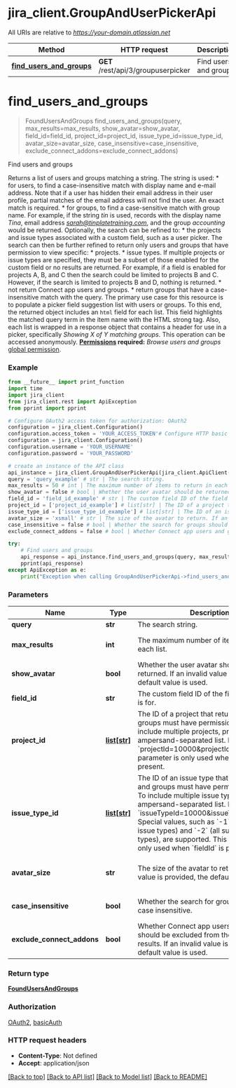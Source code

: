 # jira_client.GroupAndUserPickerApi

All URIs are relative to *https://your-domain.atlassian.net*

Method | HTTP request | Description
------------- | ------------- | -------------
[**find_users_and_groups**](GroupAndUserPickerApi.md#find_users_and_groups) | **GET** /rest/api/3/groupuserpicker | Find users and groups

# **find_users_and_groups**
> FoundUsersAndGroups find_users_and_groups(query, max_results=max_results, show_avatar=show_avatar, field_id=field_id, project_id=project_id, issue_type_id=issue_type_id, avatar_size=avatar_size, case_insensitive=case_insensitive, exclude_connect_addons=exclude_connect_addons)

Find users and groups

Returns a list of users and groups matching a string. The string is used:   *  for users, to find a case-insensitive match with display name and e-mail address. Note that if a user has hidden their email address in their user profile, partial matches of the email address will not find the user. An exact match is required.  *  for groups, to find a case-sensitive match with group name.  For example, if the string *tin* is used, records with the display name *Tina*, email address *sarah@tinplatetraining.com*, and the group *accounting* would be returned.  Optionally, the search can be refined to:   *  the projects and issue types associated with a custom field, such as a user picker. The search can then be further refined to return only users and groups that have permission to view specific:           *  projects.      *  issue types.          If multiple projects or issue types are specified, they must be a subset of those enabled for the custom field or no results are returned. For example, if a field is enabled for projects A, B, and C then the search could be limited to projects B and C. However, if the search is limited to projects B and D, nothing is returned.  *  not return Connect app users and groups.  *  return groups that have a case-insensitive match with the query.  The primary use case for this resource is to populate a picker field suggestion list with users or groups. To this end, the returned object includes an `html` field for each list. This field highlights the matched query term in the item name with the HTML strong tag. Also, each list is wrapped in a response object that contains a header for use in a picker, specifically *Showing X of Y matching groups*.  This operation can be accessed anonymously.  **[Permissions](#permissions) required:** *Browse users and groups* [global permission](https://confluence.atlassian.com/x/yodKLg).

### Example
```python
from __future__ import print_function
import time
import jira_client
from jira_client.rest import ApiException
from pprint import pprint

# Configure OAuth2 access token for authorization: OAuth2
configuration = jira_client.Configuration()
configuration.access_token = 'YOUR_ACCESS_TOKEN'# Configure HTTP basic authorization: basicAuth
configuration = jira_client.Configuration()
configuration.username = 'YOUR_USERNAME'
configuration.password = 'YOUR_PASSWORD'

# create an instance of the API class
api_instance = jira_client.GroupAndUserPickerApi(jira_client.ApiClient(configuration))
query = 'query_example' # str | The search string.
max_results = 50 # int | The maximum number of items to return in each list. (optional) (default to 50)
show_avatar = false # bool | Whether the user avatar should be returned. If an invalid value is provided, the default value is used. (optional) (default to false)
field_id = 'field_id_example' # str | The custom field ID of the field this request is for. (optional)
project_id = ['project_id_example'] # list[str] | The ID of a project that returned users and groups must have permission to view. To include multiple projects, provide an ampersand-separated list. For example, `projectId=10000&projectId=10001`. This parameter is only used when `fieldId` is present. (optional)
issue_type_id = ['issue_type_id_example'] # list[str] | The ID of an issue type that returned users and groups must have permission to view. To include multiple issue types, provide an ampersand-separated list. For example, `issueTypeId=10000&issueTypeId=10001`. Special values, such as `-1` (all standard issue types) and `-2` (all subtask issue types), are supported. This parameter is only used when `fieldId` is present. (optional)
avatar_size = 'xsmall' # str | The size of the avatar to return. If an invalid value is provided, the default value is used. (optional) (default to xsmall)
case_insensitive = false # bool | Whether the search for groups should be case insensitive. (optional) (default to false)
exclude_connect_addons = false # bool | Whether Connect app users and groups should be excluded from the search results. If an invalid value is provided, the default value is used. (optional) (default to false)

try:
    # Find users and groups
    api_response = api_instance.find_users_and_groups(query, max_results=max_results, show_avatar=show_avatar, field_id=field_id, project_id=project_id, issue_type_id=issue_type_id, avatar_size=avatar_size, case_insensitive=case_insensitive, exclude_connect_addons=exclude_connect_addons)
    pprint(api_response)
except ApiException as e:
    print("Exception when calling GroupAndUserPickerApi->find_users_and_groups: %s\n" % e)
```

### Parameters

Name | Type | Description  | Notes
------------- | ------------- | ------------- | -------------
 **query** | **str**| The search string. | 
 **max_results** | **int**| The maximum number of items to return in each list. | [optional] [default to 50]
 **show_avatar** | **bool**| Whether the user avatar should be returned. If an invalid value is provided, the default value is used. | [optional] [default to false]
 **field_id** | **str**| The custom field ID of the field this request is for. | [optional] 
 **project_id** | [**list[str]**](str.md)| The ID of a project that returned users and groups must have permission to view. To include multiple projects, provide an ampersand-separated list. For example, &#x60;projectId&#x3D;10000&amp;projectId&#x3D;10001&#x60;. This parameter is only used when &#x60;fieldId&#x60; is present. | [optional] 
 **issue_type_id** | [**list[str]**](str.md)| The ID of an issue type that returned users and groups must have permission to view. To include multiple issue types, provide an ampersand-separated list. For example, &#x60;issueTypeId&#x3D;10000&amp;issueTypeId&#x3D;10001&#x60;. Special values, such as &#x60;-1&#x60; (all standard issue types) and &#x60;-2&#x60; (all subtask issue types), are supported. This parameter is only used when &#x60;fieldId&#x60; is present. | [optional] 
 **avatar_size** | **str**| The size of the avatar to return. If an invalid value is provided, the default value is used. | [optional] [default to xsmall]
 **case_insensitive** | **bool**| Whether the search for groups should be case insensitive. | [optional] [default to false]
 **exclude_connect_addons** | **bool**| Whether Connect app users and groups should be excluded from the search results. If an invalid value is provided, the default value is used. | [optional] [default to false]

### Return type

[**FoundUsersAndGroups**](FoundUsersAndGroups.md)

### Authorization

[OAuth2](../README.md#OAuth2), [basicAuth](../README.md#basicAuth)

### HTTP request headers

 - **Content-Type**: Not defined
 - **Accept**: application/json

[[Back to top]](#) [[Back to API list]](../README.md#documentation-for-api-endpoints) [[Back to Model list]](../README.md#documentation-for-models) [[Back to README]](../README.md)

